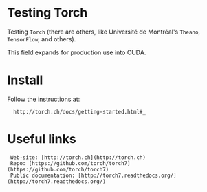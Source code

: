 # Testing Torch

Testing `Torch` (there are others, like Université de Montréal's `Theano`, `TensorFlow`, and others). 

This field expands for production use into CUDA.

# Install

Follow the instructions at:

      http://torch.ch/docs/getting-started.html#_

# Useful links

     Web-site: [http://torch.ch](http://torch.ch)
     Repo: [https://github.com/torch/torch7](https://github.com/torch/torch7)
     Public documentation: [http://torch7.readthedocs.org/](http://torch7.readthedocs.org/)

